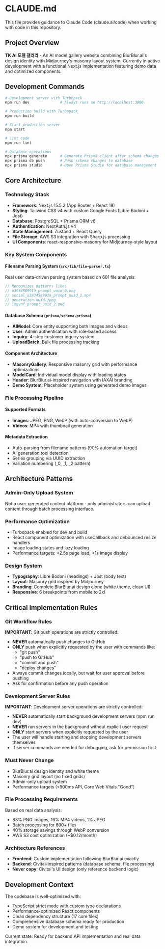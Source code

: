 # CLAUDE.md

This file provides guidance to Claude Code (claude.ai/code) when working with code in this repository.

## Project Overview

**TK AI 모델 갤러리** - An AI model gallery website combining BlurBlur.ai's design identity with Midjourney's masonry layout system. Currently in active development with a functional Next.js implementation featuring demo data and optimized components.

## Development Commands

```bash
# Development server with Turbopack
npm run dev              # Always runs on http://localhost:3000

# Production build with Turbopack
npm run build

# Start production server
npm start

# Lint code
npm run lint

# Database operations
npx prisma generate      # Generate Prisma client after schema changes
npx prisma db push       # Push schema changes to database
npx prisma studio        # Open Prisma Studio for database management
```

## Core Architecture

### Technology Stack
- **Framework**: Next.js 15.5.2 (App Router + React 19)
- **Styling**: Tailwind CSS v4 with custom Google Fonts (Libre Bodoni + Jost)
- **Database**: PostgreSQL + Prisma ORM v6
- **Authentication**: NextAuth.js v4
- **State Management**: Zustand + React Query
- **File Storage**: AWS S3 integration with Sharp.js processing
- **UI Components**: react-responsive-masonry for Midjourney-style layout

### Key System Components

#### Filename Parsing System (`src/lib/file-parser.ts`)
Real user data-driven parsing system based on 601 file analysis:
```typescript
// Recognizes patterns like:
// u3934589919_prompt_uuid_0.png
// social_u3934589919_prompt_uuid_1.mp4
// generation-uuid.jpeg
// imgvnf_prompt_uuid_2.png
```

#### Database Schema (`prisma/schema.prisma`)
- **AIModel**: Core entity supporting both images and videos
- **User**: Admin authentication with role-based access
- **Inquiry**: 4-step customer inquiry system
- **UploadBatch**: Bulk file processing tracking

#### Component Architecture
- **MasonryGallery**: Responsive masonry grid with performance optimizations
- **ModelCard**: Individual model display with loading states
- **Header**: BlurBlur.ai-inspired navigation with IAXAI branding
- **Demo System**: Placeholder system using generated demo images

### File Processing Pipeline

#### Supported Formats
- **Images**: JPEG, PNG, WebP (with auto-conversion to WebP)
- **Videos**: MP4 with thumbnail generation

#### Metadata Extraction
- Auto-parsing from filename patterns (90% automation target)
- AI generation tool detection
- Series grouping via UUID extraction
- Variation numbering (_0, _1, _2 pattern)

## Architecture Patterns

### Admin-Only Upload System
Not a user-generated content platform - only administrators can upload content through batch processing interface.

### Performance Optimization
- Turbopack enabled for dev and build
- React component optimization with useCallback and debounced resize handlers
- Image loading states and lazy loading
- Performance targets: <2.5s page load, <1s image display

### Design System
- **Typography**: Libre Bodoni (headings) + Jost (body text)
- **Layout**: Masonry grid inspired by Midjourney
- **Branding**: Complete BlurBlur.ai design clone (white theme, clean UI)
- **Responsive**: 6 breakpoints from mobile to 2xl

## Critical Implementation Rules

### Git Workflow Rules
**IMPORTANT**: Git push operations are strictly controlled:
- **NEVER** automatically push changes to GitHub
- **ONLY** push when explicitly requested by the user with commands like:
  - "git push"
  - "push to GitHub"
  - "commit and push"
  - "deploy changes"
- Always commit changes locally, but wait for user approval before pushing
- Ask for confirmation before any push operation

### Development Server Rules
**IMPORTANT**: Development server operations are strictly controlled:
- **NEVER** automatically start background development servers (npm run dev)
- **NEVER** run servers in the background without explicit user request
- **ONLY** start servers when explicitly requested by the user
- The user will handle starting and stopping development servers themselves
- If server commands are needed for debugging, ask for permission first

### Must Never Change
- BlurBlur.ai design identity and white theme
- Masonry grid layout (no fixed grids)
- Admin-only upload system
- Performance targets (<500ms API, Core Web Vitals "Good")

### File Processing Requirements
Based on real data analysis:
- 83% PNG images, 16% MP4 videos, 1% JPEG
- Batch processing for 600+ files
- 40% storage savings through WebP conversion
- AWS S3 cost optimization (~$0.12/month)

### Architecture References
- **Frontend**: Custom implementation following BlurBlur.ai exactly
- **Backend**: Civitai-inspired patterns (database schema, file processing)
- **Never copy**: Civitai's UI design (only reference backend logic)

## Development Context

The codebase is well-optimized with:
- TypeScript strict mode with custom type declarations
- Performance-optimized React components
- Clean dependency structure (17 core files)
- Comprehensive database schema ready for production
- Demo system for development and testing

Current state: Ready for backend API implementation and real data integration.